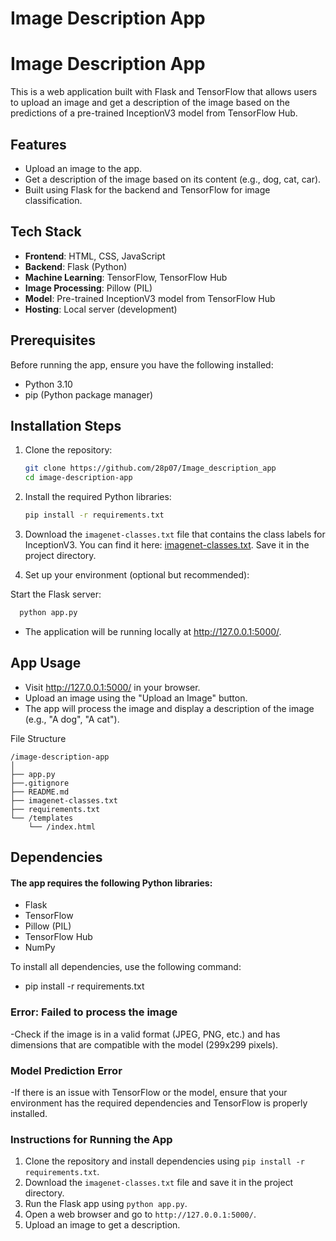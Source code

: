 # Image Description App

# Image Description App

This is a web application built with Flask and TensorFlow that allows users to upload an image and get a description of the image based on the predictions of a pre-trained InceptionV3 model from TensorFlow Hub.

## Features
- Upload an image to the app.
- Get a description of the image based on its content (e.g., dog, cat, car).
- Built using Flask for the backend and TensorFlow for image classification.

## Tech Stack
- **Frontend**: HTML, CSS, JavaScript
- **Backend**: Flask (Python)
- **Machine Learning**: TensorFlow, TensorFlow Hub
- **Image Processing**: Pillow (PIL)
- **Model**: Pre-trained InceptionV3 model from TensorFlow Hub
- **Hosting**: Local server (development)

## Prerequisites

Before running the app, ensure you have the following installed:

- Python 3.10
- pip (Python package manager)

## Installation Steps

1. Clone the repository:

    ```bash
    git clone https://github.com/28p07/Image_description_app
    cd image-description-app
    ```

2. Install the required Python libraries:

    ```bash
    pip install -r requirements.txt
    ```

3. Download the `imagenet-classes.txt` file that contains the class labels for InceptionV3. You can find it here: [imagenet-classes.txt](https://raw.githubusercontent.com/anishathalye/imagenet-simple-labels/master/imagenet-simple-labels.json). Save it in the project directory.

4. Set up your environment (optional but recommended):
  
Start the Flask server:
  ```Bash
    python app.py
  ```
- The application will be running locally at http://127.0.0.1:5000/.

## App Usage
- Visit http://127.0.0.1:5000/ in your browser.
- Upload an image using the "Upload an Image" button.
- The app will process the image and display a description of the image (e.g., "A dog", "A cat").


File Structure
```
/image-description-app
│
├── app.py                 
├──.gitignore
├── README.md            
├── imagenet-classes.txt    
├── requirements.txt       
└── /templates              
    └── /index.html
```

## Dependencies
#### The app requires the following Python libraries:
- Flask
- TensorFlow
- Pillow (PIL)
- TensorFlow Hub
- NumPy

To install all dependencies, use the following command:
- pip install -r requirements.txt

### Error: Failed to process the image

-Check if the image is in a valid format (JPEG, PNG, etc.) and has dimensions that are compatible with the model (299x299 pixels).

### Model Prediction Error

-If there is an issue with TensorFlow or the model, ensure that your environment has the required dependencies and TensorFlow is properly installed.


### Instructions for Running the App
1. Clone the repository and install dependencies using `pip install -r requirements.txt`.
2. Download the `imagenet-classes.txt` file and save it in the project directory.
3. Run the Flask app using `python app.py`.
4. Open a web browser and go to `http://127.0.0.1:5000/`.
5. Upload an image to get a description.






